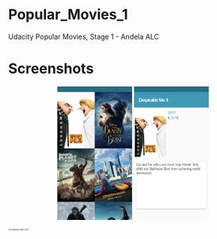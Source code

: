 # Popular_Movies_1
Udacity Popular Movies, Stage 1 - Andela ALC


# Screenshots

<p align="center">
<img src="https://github.com/OlayinkaPeter/Popular_Movies_1/blob/master/screenshots/Screenshot_20170718-061551.png" width="30%">
<img src="https://github.com/OlayinkaPeter/Popular_Movies_1/blob/master/screenshots/Screenshot_20170718-061600.png" width="30%">
</p>


<p style="font-size: 4px">All Glory be unto GOD</p>
